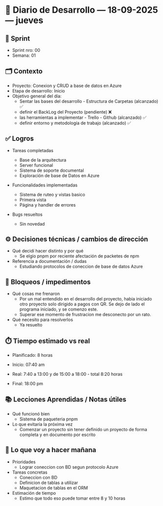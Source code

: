 # 📓 Diario de Desarrollo — 18-09-2025 — jueves

## 🏃 Sprint
- Sprint nro: 00
- Semana: 01

## 🗂️ Contexto
- Proyecto: Conexion y CRUD a base de datos en Azure 
- Etapa de desarrollo: Inicio
- Objetivo general del día: 
  * Sentar las bases del desarrollo - Estructura de Carpetas (alcanzado) ✅
  * definir el BackLog del Proyecto (pendiente) ❌
  * las herramientas a implementar - Trello - Github (alcanzado) ✅
  * definir entorno y metodología de trabajo (alcanzado) ✅

## ✅ Logros
- Tareas completadas  
  * Base de la arquitectura
  * Server funcional
  * Sistema de soporte documental
  * Exploración de base de Datos en Azure

- Funcionalidades implementadas
  * Sistema de ruteo y vistas basico
  * Primera vista
  * Página y handler de errores

- Bugs resueltos
  * Sin novedad

## ⚙️ Decisiones técnicas / cambios de dirección
- Qué decidí hacer distinto y por qué
  * Se elgio pnpm por reciente afectación de packetes de npm
- Referencia a documentación / dudas
  * Estudiando protocolos de coneccion de base de datos Azure

## 🚧 Bloqueos / impedimentos
- Qué cosas me frenaron
  * Por un mal entendido en el desarrollo del proyecto, habia iniciado otro proyecto solo dirigido a pagos con QR. Se dejo de lado el programa iniciado, y se comenzo este.
  * Superar ese momento de frustracion me desconecto por un rato.
- Qué necesito para resolverlos
  * Ya resuelto

## ⏱️ Tiempo estimado vs real
- Planificado: 8 horas
- Inicio: 07:40 am

- Real: 7:40 a 13:00 y de 15:00 a 18:00 - total 8:20 horas
- Final: 18:00 pm

## 📚 Lecciones Aprendidas / Notas útiles
- Qué funcionó bien
  * Sistema de paqueteria pnpm
- Lo que evitaría la próxima vez
  * Comenzar un proyecto sin tener definido un proyecto de forma completa y en documento por escrito

## 🔮 Lo que voy a hacer mañana
- Prioridades
  * Lograr coneccion con BD segun protocolo Azure
- Tareas concretas
  * Coneccion con BD
  * Definicion de tablas a utilizar 
  * Maquetacion de tablas en el ORM
- Estimación de tiempo
  * Estimo que todo eso puede tomar entre 8 y 10 horas